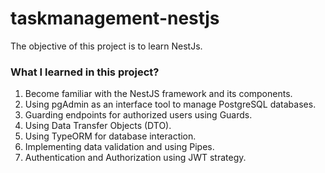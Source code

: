 # taskmanagement-nestjs
The objective of this project is to learn NestJs.

### What I learned in this project?
1. Become familiar with the NestJS framework and its components.
2. Using pgAdmin as an interface tool to manage PostgreSQL databases.
3. Guarding endpoints for authorized users using Guards.
4. Using Data Transfer Objects (DTO).
5. Using TypeORM for database interaction.
6. Implementing data validation and using Pipes.
7. Authentication and Authorization using JWT strategy.

